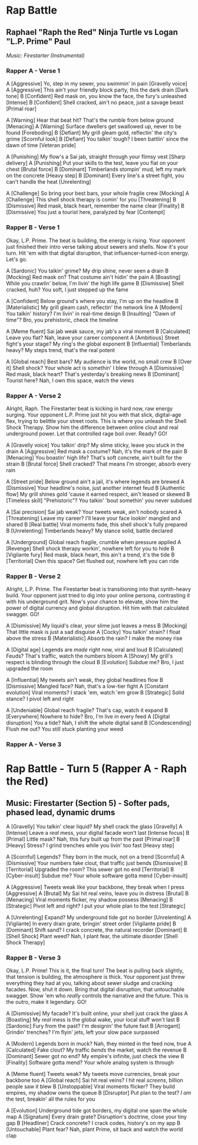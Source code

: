 # Rap Battle

## Raphael "Raph the Red" Ninja Turtle vs Logan "L.P. Prime" Paul

*Music: Firestarter (Instrumental)*

### Rapper A - Verse 1

A [Aggressive] Yo, step in my sewer, you swimmin' in pain [Gravelly voice]
A [Aggressive] This ain't your friendly block party, this the dark drain [Dark tone]
B [Confident] Red mask on, you know the face, the fury's unleashed [Intense]
B [Confident] Shell cracked, ain't no peace, just a savage beast [Primal roar]

A [Warning] Hear that beat hit? That's the rumble from below ground [Menacing]
A [Warning] Surface dwellers get swallowed up, never to be found [Foreboding]
B [Defiant] My grill gleam gold, reflectin' the city's grime [Scornful look]
B [Defiant] You talkin' tough? I been battlin' since the dawn of time [Veteran pride]

A [Punishing] My flow's a Sai jab, straight through your flimsy vest [Sharp delivery]
A [Punishing] Put your skills to the test, leave you flat on your chest [Brutal force]
B [Dominant] Timberlands stompin' mud, left my mark on the concrete [Heavy step]
B [Dominant] Every line's a street fight, you can't handle the heat [Unrelenting]

A [Challenge] So bring your best bars, your whole fragile crew [Mocking]
A [Challenge] This shell shock therapy is comin' for you [Threatening]
B [Dismissive] Red mask, black heart, remember the name clear [Finality]
B [Dismissive] You just a tourist here, paralyzed by fear [Contempt]

### Rapper B - Verse 1

Okay, L.P. Prime. The beat is building, the energy is rising. Your opponent just finished their intro verse talking about sewers and shells. Now it's your turn. Hit 'em with that digital disruption, that influencer-turned-icon energy. Let's go.


A [Sardonic] You talkin' grime? My drip shine, never seen a drain
B [Mocking] Red mask on? That costume ain't hidin' the pain
A [Boasting] While you crawlin' below, I'm livin' the high life game
B [Dismissive] Shell cracked, huh? You soft, I just stepped up the fame

A [Confident] Below ground's where you stay, I'm up on the headline
B [Materialistic] My grill gleam cash, reflectin' the network line
A [Modern] You talkin' history? I'm livin' in real-time design
B [Insulting] "Dawn of time"? Bro, you prehistoric, check the timeline

A [Meme fluent] Sai jab weak sauce, my jab's a viral moment
B [Calculated] Leave you flat? Nah, leave your career component
A [Ambitious] Street fight's your stage? My ring's the global exponent
B [Influential] Timberlands heavy? My steps trend, that's the real potent

A [Global reach] Best bars? My audience is the world, no small crew
B [Over it] Shell shock? Your whole act is somethin' I blew through
A [Dismissive] Red mask, black heart? That's yesterday's breaking news
B [Dominant] Tourist here? Nah, I own this space, watch the views


### Rapper A - Verse 2

Alright, Raph. The Firestarter beat is kicking in hard now, raw energy surging. Your opponent L.P. Prime just hit you with that slick, digital-age flex, trying to belittle your street roots. This is where you unleash the Shell Shock Therapy. Show him the difference between online clout and real underground power. Let that controlled rage boil over. Ready? GO!

A [Gravelly voice] You talkin' drip? My slime sticky, leave you stuck in the drain
A [Aggressive] Red mask a costume? Nah, it's the mark of the pain
B [Menacing] You boastin' high life? That's soft concrete, ain't built for the strain
B [Brutal force] Shell cracked? That means I'm stronger, absorb every rain

A [Street pride] Below ground ain't a jail, it's where legends are brewed
A [Dismissive] Your headline's noise, just another internet feud
B [Authentic flow] My grill shines gold 'cause it earned respect, ain't leased or skewed
B [Timeless skill] "Prehistoric"? You talkin' 'bout somethin' you never subdued

A [Sai precision] Sai jab weak? Your tweets weak, ain't nobody scared
A [Threatening] Leave my career? I'll leave your face lookin' mangled and shared
B [Real battle] Viral moments fade, this shell shock's fully prepared
B [Unrelenting] Timberlands heavy? My stance solid, battle declared

A [Underground] Global reach fragile, crumble when pressure applied
A [Revenge] Shell shock therapy workin', nowhere left for you to hide
B [Vigilante fury] Red mask, black heart, this ain't a trend, it's the tide
B [Territorial] Own this space? Get flushed out, nowhere left you can ride

### Rapper B - Verse 2

Alright, L.P. Prime. The Firestarter beat is transitioning into that synth-heavy build. Your opponent just tried to dig into your online persona, contrasting it with his underground grit. Now's your chance to elevate, show him the power of digital currency and global disruption. Hit him with that calculated swagger. GO!


A [Dismissive] My liquid's clear, your slime just leaves a mess
B [Mocking] That little mask is just a sad disguise
A [Cocky] You talkin' strain? I float above the stress
B [Materialistic] Absorb the rain? I make the money rise

A [Digital age] Legends are *made* right now, viral and loud
B [Calculated] Feuds? That's traffic, watch the numbers bloom
A [Showy] My grill's respect is blinding through the cloud
B [Evolution] Subdue me? Bro, I just upgraded the room

A [Influential] My tweets ain't weak, they global headlines flow
B [Dismissive] Mangled face? Nah, that's a low-tier fight
A [Constant evolution] Viral moments? I stack 'em, watch 'em grow
B [Strategic] Solid stance? I pivot left and right

A [Undeniable] Global reach fragile? That's cap, watch it expand
B [Everywhere] Nowhere to hide? Bro, I'm live in every feed
A [Digital disruption] You a tide? Nah, I shift the whole digital sand
B [Condescending] Flush me out? You still stuck planting your weed


### Rapper A - Verse 3


# Rap Battle - Turn 5 (Rapper A - Raph the Red)

## Music: Firestarter (Section 5) - Softer pads, phased lead, dynamic drums

A [Gravelly] You talkin' clear liquid? My shell crack the glass [Gravelly]
A [Intense] Leave a *real* mess, your digital facade won't last [Intense focus]
B [Primal] Little mask? Nah, this fury built up from the past [Primal roar]
B [Heavy] Stress? I grind trenches while you livin' too fast [Heavy step]

A [Scornful] Legends? They born in the muck, not on a trend [Scornful]
A [Dismissive] Your numbers fake clout, that traffic just bends [Dismissive]
B [Territorial] Upgraded the room? This sewer got no end [Territorial]
B [Cyber-insult] Subdue me? Your whole software gotta mend [Cyber-insult]

A [Aggressive] Tweets weak like your backbone, they break when I press [Aggressive]
A [Brutal] My Sai hit real veins, leave you in distress [Brutal]
B [Menacing] Viral moments flicker, my shadow possess [Menacing]
B [Strategic] Pivot left and right? I put your whole plan to the test [Strategic]

A [Unrelenting] Expand? My underground tide got no border [Unrelenting]
A [Vigilante] In every drain grate, bringin' street order [Vigilante pride]
B [Dominant] Shift sand? I crack concrete, the natural recorder [Dominant]
B [Shell Shock] Plant weed? Nah, I plant fear, the ultimate disorder [Shell Shock Therapy]


### Rapper B - Verse 3

Okay, L.P. Prime! This is it, the final turn! The beat is pulling back slightly, that tension is building, the atmosphere is thick. Your opponent just threw everything they had at you, talking about sewer sludge and cracking facades. Now, shut it down. Bring that digital disruption, that untouchable swagger. Show 'em who *really* controls the narrative and the future. This is the outro, make it legendary. GO!


A [Dismissive] My facade? It's built online, your shell just crack the glass
A [Boasting] My *real* mess is the global wake, your local stuff won't last
B [Sardonic] Fury from the past? I'm designin' the future fast
B [Arrogant] Grindin' trenches? I'm flyin' jets, left your slow pace surpassed

A [Modern] Legends born in muck? Nah, they minted in the feed now, true
A [Calculated] Fake clout? My traffic *bends* the market, watch the revenue
B [Dominant] Sewer got no end? My empire's infinite, just check the view
B [Finality] Software gotta mend? Your whole analog system is through

A [Meme fluent] Tweets weak? My tweets move currencies, break your backbone too
A [Global reach] Sai hit real veins? I hit real *screens*, billion people saw it blew
B [Unstoppable] Viral moments flicker? They build empires, my shadow owns the queue
B [Disruptor] Put plan to the test? *I* *am* the test, breakin' all the rules for you

A [Evolution] Underground tide got borders, my digital one span the whole map
A [Signature] Every drain grate? Disruption's doctrine, close your tiny gap
B [Headliner] Crack concrete? I crack codes, history's on my app
B [Untouchable] Plant fear? Nah, plant Prime, sit back and watch the world clap


